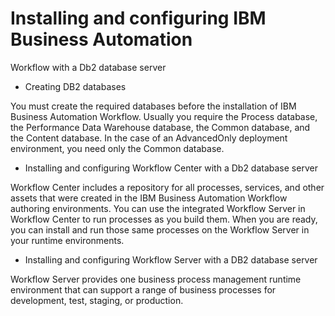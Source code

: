 # Installing and configuring IBM Business Automation
Workflow with a
Db2 database server

- Creating DB2 databases

You must create the required databases before the installation of IBM Business Automation Workflow. Usually you require the Process database, the Performance Data Warehouse database, the Common database, and the Content database. In the case of an AdvancedOnly deployment environment, you need only the Common database.
- Installing and configuring Workflow Center with a Db2 database server

Workflow Center includes a repository for all processes, services, and other assets that were created in the IBM Business Automation Workflow authoring environments. You can use the integrated Workflow Server in Workflow Center to run processes as you build them. When you are ready, you can install and run those same processes on the Workflow Server in your runtime environments.
- Installing and configuring Workflow Server with a DB2 database server

Workflow Server provides one business process management runtime environment that can support a range of business processes for development, test, staging, or production.